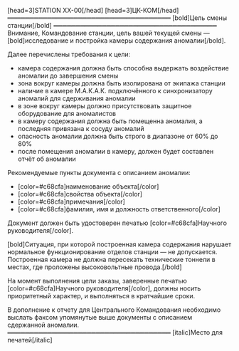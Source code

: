 [head=3]STATION XX-00[/head]
[head=3]ЦК-КОМ[/head]
═════════════════════════════════════
[bold]Цель смены станции[/bold]
═════════════════════════════════════
Внимание, Командование станции, цель вашей текущей смены — [bold]исследование и постройка камеры содержания аномалии[/bold].

Далее перечислены требования к цели:
- камера содержания должна быть способна выдержать воздействие аномалии до завершения смены
- зона вокруг камеры должна быть изолирована от экипажа станции
- наличие в камере  М.А.К.А.К. подключённого к синхронизатору аномалий для сдерживания аномалии
- в зоне вокруг камеры должно присутствовать защитное оборудование для аномалистов
- в камеру содержания должна быть помещенна аномалия, а последняя привязана к сосуду аномалий
- опасность аномалии должна быть строго в диапазоне от 60% до 80%
- после помещения аномалии в камеру, должен будет составлен отчёт об аномалии

Рекомендуемые пункты документа с описанием аномалии:
- [color=#c68cfa]наименование объекта[/color]
- [color=#c68cfa]свойства объекта[/color]
- [color=#c68cfa]примечания[/color]
- [color=#c68cfa]фамилия, имя и должность ответственного[/color]

Документ должен быть удостоверен печатью [color=#c68cfa]Научного руководителя[/color].

[bold]Ситуация, при которой построенная камера содержания нарушает нормальное функционирование отделов станции — не допускается. Построенная камера не должна пересекать технические тоннели в местах, где проложены высоковольтные провода.[/bold]

На момент выполнения цели заказы, заверенные печатью [color=#c68cfa]Научного руководителя[/color], должны носить приоритетный характер, и выполняться в кратчайшие сроки.

В дополнение к отчету для Центрального Командования необходимо выслать факсом упомянутые выше документы с описанием сдержанной аномалии.
═════════════════════════════════════
[italic]Место для печатей[/italic]
